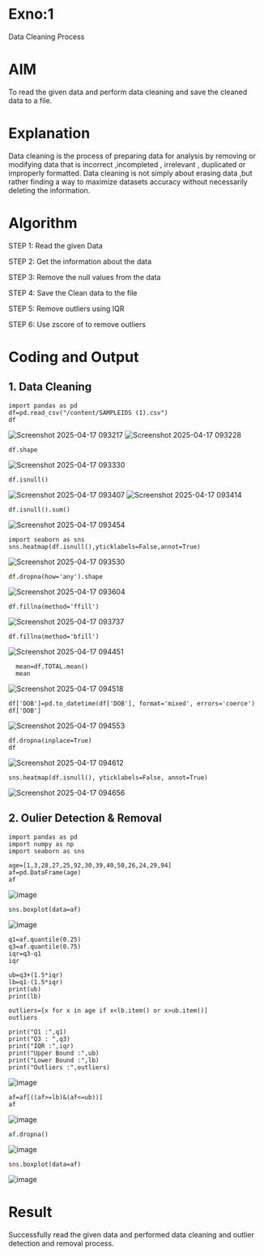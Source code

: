 # Exno:1
Data Cleaning Process

# AIM
To read the given data and perform data cleaning and save the cleaned data to a file.

# Explanation
Data cleaning is the process of preparing data for analysis by removing or modifying data that is incorrect ,incompleted , irrelevant , duplicated or improperly formatted. Data cleaning is not simply about erasing data ,but rather finding a way to maximize datasets accuracy without necessarily deleting the information.

# Algorithm
STEP 1: Read the given Data

STEP 2: Get the information about the data

STEP 3: Remove the null values from the data

STEP 4: Save the Clean data to the file

STEP 5: Remove outliers using IQR

STEP 6: Use zscore of to remove outliers

# Coding and Output

## 1. Data Cleaning

```
import pandas as pd
df=pd.read_csv("/content/SAMPLEIDS (1).csv")
df
```
![Screenshot 2025-04-17 093217](https://github.com/user-attachments/assets/7de83fb3-eb99-4e49-b9d9-367f96e41e32)
![Screenshot 2025-04-17 093228](https://github.com/user-attachments/assets/b29a5fc7-0ed4-4f39-92f9-b61d9a06e510)
```
df.shape
```
![Screenshot 2025-04-17 093330](https://github.com/user-attachments/assets/26c645a7-4021-4d2d-b2b0-21a64c074d62)
```
df.isnull()
```
![Screenshot 2025-04-17 093407](https://github.com/user-attachments/assets/1d7e33cb-0c24-4355-8fad-2f1aa89e280d)
![Screenshot 2025-04-17 093414](https://github.com/user-attachments/assets/ff7910ca-0654-4381-a5ca-bfd0a439f2c4)
```
df.isnull().sum()
```
![Screenshot 2025-04-17 093454](https://github.com/user-attachments/assets/9457dae8-efcd-4366-8eb4-709b0ae3eeca)
```
import seaborn as sns
sns.heatmap(df.isnull(),yticklabels=False,annot=True)
```
![Screenshot 2025-04-17 093530](https://github.com/user-attachments/assets/9c2886a6-6933-40fd-8098-4b8fca4e8054)
```
df.dropna(how='any').shape
```
![Screenshot 2025-04-17 093604](https://github.com/user-attachments/assets/0aa94015-071b-469c-a872-66bc20cd6ab8)
```
df.fillna(method='ffill')
```
![Screenshot 2025-04-17 093737](https://github.com/user-attachments/assets/f5cac4de-c6c0-4077-81b7-4608bed1cd03)
```
df.fillna(method='bfill')
```
![Screenshot 2025-04-17 094451](https://github.com/user-attachments/assets/ce92baa1-aafd-4651-905c-788a8bd084d2)
```
  mean=df.TOTAL.mean()
  mean
```
![Screenshot 2025-04-17 094518](https://github.com/user-attachments/assets/c33d8288-bc27-4b9c-9846-38d87b3af4e5)
```
df['DOB']=pd.to_datetime(df['DOB'], format='mixed', errors='coerce')
df['DOB']
```
![Screenshot 2025-04-17 094553](https://github.com/user-attachments/assets/76e96adf-647c-490f-9db7-d692cce86d8f)
```
df.dropna(inplace=True)
df
```
![Screenshot 2025-04-17 094612](https://github.com/user-attachments/assets/d4c6be21-8cbd-4449-8fd4-811ee479d53b)
```
sns.heatmap(df.isnull(), yticklabels=False, annot=True)
```
![Screenshot 2025-04-17 094656](https://github.com/user-attachments/assets/81b626fe-f702-477d-aabf-f5af7ca06930)


## 2. Oulier Detection & Removal

```
import pandas as pd
import numpy as np
import seaborn as sns

age=[1,3,28,27,25,92,30,39,40,50,26,24,29,94]
af=pd.DataFrame(age)
af
```
![image](https://github.com/user-attachments/assets/1be5cb8b-cac9-4927-8229-594ead371b40)
```
sns.boxplot(data=af)
```
![image](https://github.com/user-attachments/assets/7961157f-e107-47c4-a29d-913ee41f253a)
```
q1=af.quantile(0.25)
q3=af.quantile(0.75)
iqr=q3-q1
iqr

ub=q3+(1.5*iqr)
lb=q1-(1.5*iqr)
print(ub)
print(lb)

outliers=[x for x in age if x<lb.item() or x>ub.item()]
outliers

print("Q1 :",q1)
print("Q3 : ",q3)
print("IQR :",iqr)
print("Upper Bound :",ub)
print("Lower Bound :",lb)
print("Outliers :",outliers)
```
![image](https://github.com/user-attachments/assets/c4c66dec-5d3d-4f3a-be5e-e7056d6ab832)
```
af=af[((af>=lb)&(af<=ub))]
af
```
![image](https://github.com/user-attachments/assets/3c4d62e2-3d93-40e7-a41a-404d62c1f260)
```
af.dropna()
```
![image](https://github.com/user-attachments/assets/ed41fcc5-c144-4495-b6e8-952cc208e2d1)
```
sns.boxplot(data=af)
```
![image](https://github.com/user-attachments/assets/3dbafcea-fe5f-41af-8b77-95d326696cc7)


# Result
Successfully read the given data and performed data cleaning and outlier detection and removal process.

